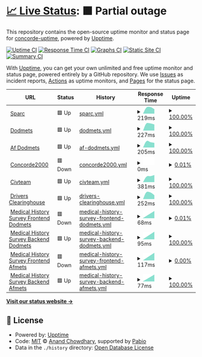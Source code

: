 # [📈 Live Status](https://concorde-uptime.github.io/uptime-monitor): <!--live status--> **🟧 Partial outage**

This repository contains the open-source uptime monitor and status page for [concorde-uptime](https://concorde-uptime.github.io/uptime-monitor), powered by [Upptime](https://github.com/upptime/upptime).

[![Uptime CI](https://github.com/concorde-uptime/uptime-monitor/workflows/Uptime%20CI/badge.svg)](https://github.com/concorde-uptime/uptime-monitor/actions?query=workflow%3A%22Uptime+CI%22)
[![Response Time CI](https://github.com/concorde-uptime/uptime-monitor/workflows/Response%20Time%20CI/badge.svg)](https://github.com/concorde-uptime/uptime-monitor/actions?query=workflow%3A%22Response+Time+CI%22)
[![Graphs CI](https://github.com/concorde-uptime/uptime-monitor/workflows/Graphs%20CI/badge.svg)](https://github.com/concorde-uptime/uptime-monitor/actions?query=workflow%3A%22Graphs+CI%22)
[![Static Site CI](https://github.com/concorde-uptime/uptime-monitor/workflows/Static%20Site%20CI/badge.svg)](https://github.com/concorde-uptime/uptime-monitor/actions?query=workflow%3A%22Static+Site+CI%22)
[![Summary CI](https://github.com/concorde-uptime/uptime-monitor/workflows/Summary%20CI/badge.svg)](https://github.com/concorde-uptime/uptime-monitor/actions?query=workflow%3A%22Summary+CI%22)

With [Upptime](https://upptime.js.org), you can get your own unlimited and free uptime monitor and status page, powered entirely by a GitHub repository. We use [Issues](https://github.com/concorde-uptime/uptime-monitor/issues) as incident reports, [Actions](https://github.com/concorde-uptime/uptime-monitor/actions) as uptime monitors, and [Pages](https://concorde-uptime.github.io/uptime-monitor) for the status page.

<!--start: status pages-->
<!-- This summary is generated by Upptime (https://github.com/upptime/upptime) -->
<!-- Do not edit this manually, your changes will be overwritten -->
<!-- prettier-ignore -->
| URL | Status | History | Response Time | Uptime |
| --- | ------ | ------- | ------------- | ------ |
| <img alt="" src="https://icons.duckduckgo.com/ip3/sparc.concorde2000.com.ico" height="13"> [Sparc](https://sparc.concorde2000.com) | 🟩 Up | [sparc.yml](https://github.com/concorde-uptime/uptime-monitor/commits/HEAD/history/sparc.yml) | <details><summary><img alt="Response time graph" src="./graphs/sparc/response-time-week.png" height="20"> 219ms</summary><br><a href="https://concorde-uptime.github.io/uptime-monitor/history/sparc"><img alt="Response time 219" src="https://img.shields.io/endpoint?url=https%3A%2F%2Fraw.githubusercontent.com%2Fconcorde-uptime%2Fuptime-monitor%2FHEAD%2Fapi%2Fsparc%2Fresponse-time.json"></a><br><a href="https://concorde-uptime.github.io/uptime-monitor/history/sparc"><img alt="24-hour response time 219" src="https://img.shields.io/endpoint?url=https%3A%2F%2Fraw.githubusercontent.com%2Fconcorde-uptime%2Fuptime-monitor%2FHEAD%2Fapi%2Fsparc%2Fresponse-time-day.json"></a><br><a href="https://concorde-uptime.github.io/uptime-monitor/history/sparc"><img alt="7-day response time 219" src="https://img.shields.io/endpoint?url=https%3A%2F%2Fraw.githubusercontent.com%2Fconcorde-uptime%2Fuptime-monitor%2FHEAD%2Fapi%2Fsparc%2Fresponse-time-week.json"></a><br><a href="https://concorde-uptime.github.io/uptime-monitor/history/sparc"><img alt="30-day response time 219" src="https://img.shields.io/endpoint?url=https%3A%2F%2Fraw.githubusercontent.com%2Fconcorde-uptime%2Fuptime-monitor%2FHEAD%2Fapi%2Fsparc%2Fresponse-time-month.json"></a><br><a href="https://concorde-uptime.github.io/uptime-monitor/history/sparc"><img alt="1-year response time 219" src="https://img.shields.io/endpoint?url=https%3A%2F%2Fraw.githubusercontent.com%2Fconcorde-uptime%2Fuptime-monitor%2FHEAD%2Fapi%2Fsparc%2Fresponse-time-year.json"></a></details> | <details><summary><a href="https://concorde-uptime.github.io/uptime-monitor/history/sparc">100.00%</a></summary><a href="https://concorde-uptime.github.io/uptime-monitor/history/sparc"><img alt="All-time uptime 100.00%" src="https://img.shields.io/endpoint?url=https%3A%2F%2Fraw.githubusercontent.com%2Fconcorde-uptime%2Fuptime-monitor%2FHEAD%2Fapi%2Fsparc%2Fuptime.json"></a><br><a href="https://concorde-uptime.github.io/uptime-monitor/history/sparc"><img alt="24-hour uptime 100.00%" src="https://img.shields.io/endpoint?url=https%3A%2F%2Fraw.githubusercontent.com%2Fconcorde-uptime%2Fuptime-monitor%2FHEAD%2Fapi%2Fsparc%2Fuptime-day.json"></a><br><a href="https://concorde-uptime.github.io/uptime-monitor/history/sparc"><img alt="7-day uptime 100.00%" src="https://img.shields.io/endpoint?url=https%3A%2F%2Fraw.githubusercontent.com%2Fconcorde-uptime%2Fuptime-monitor%2FHEAD%2Fapi%2Fsparc%2Fuptime-week.json"></a><br><a href="https://concorde-uptime.github.io/uptime-monitor/history/sparc"><img alt="30-day uptime 100.00%" src="https://img.shields.io/endpoint?url=https%3A%2F%2Fraw.githubusercontent.com%2Fconcorde-uptime%2Fuptime-monitor%2FHEAD%2Fapi%2Fsparc%2Fuptime-month.json"></a><br><a href="https://concorde-uptime.github.io/uptime-monitor/history/sparc"><img alt="1-year uptime 100.00%" src="https://img.shields.io/endpoint?url=https%3A%2F%2Fraw.githubusercontent.com%2Fconcorde-uptime%2Fuptime-monitor%2FHEAD%2Fapi%2Fsparc%2Fuptime-year.json"></a></details>
| <img alt="" src="https://icons.duckduckgo.com/ip3/dodmets.com.ico" height="13"> [Dodmets](https://dodmets.com) | 🟩 Up | [dodmets.yml](https://github.com/concorde-uptime/uptime-monitor/commits/HEAD/history/dodmets.yml) | <details><summary><img alt="Response time graph" src="./graphs/dodmets/response-time-week.png" height="20"> 227ms</summary><br><a href="https://concorde-uptime.github.io/uptime-monitor/history/dodmets"><img alt="Response time 227" src="https://img.shields.io/endpoint?url=https%3A%2F%2Fraw.githubusercontent.com%2Fconcorde-uptime%2Fuptime-monitor%2FHEAD%2Fapi%2Fdodmets%2Fresponse-time.json"></a><br><a href="https://concorde-uptime.github.io/uptime-monitor/history/dodmets"><img alt="24-hour response time 227" src="https://img.shields.io/endpoint?url=https%3A%2F%2Fraw.githubusercontent.com%2Fconcorde-uptime%2Fuptime-monitor%2FHEAD%2Fapi%2Fdodmets%2Fresponse-time-day.json"></a><br><a href="https://concorde-uptime.github.io/uptime-monitor/history/dodmets"><img alt="7-day response time 227" src="https://img.shields.io/endpoint?url=https%3A%2F%2Fraw.githubusercontent.com%2Fconcorde-uptime%2Fuptime-monitor%2FHEAD%2Fapi%2Fdodmets%2Fresponse-time-week.json"></a><br><a href="https://concorde-uptime.github.io/uptime-monitor/history/dodmets"><img alt="30-day response time 227" src="https://img.shields.io/endpoint?url=https%3A%2F%2Fraw.githubusercontent.com%2Fconcorde-uptime%2Fuptime-monitor%2FHEAD%2Fapi%2Fdodmets%2Fresponse-time-month.json"></a><br><a href="https://concorde-uptime.github.io/uptime-monitor/history/dodmets"><img alt="1-year response time 227" src="https://img.shields.io/endpoint?url=https%3A%2F%2Fraw.githubusercontent.com%2Fconcorde-uptime%2Fuptime-monitor%2FHEAD%2Fapi%2Fdodmets%2Fresponse-time-year.json"></a></details> | <details><summary><a href="https://concorde-uptime.github.io/uptime-monitor/history/dodmets">100.00%</a></summary><a href="https://concorde-uptime.github.io/uptime-monitor/history/dodmets"><img alt="All-time uptime 100.00%" src="https://img.shields.io/endpoint?url=https%3A%2F%2Fraw.githubusercontent.com%2Fconcorde-uptime%2Fuptime-monitor%2FHEAD%2Fapi%2Fdodmets%2Fuptime.json"></a><br><a href="https://concorde-uptime.github.io/uptime-monitor/history/dodmets"><img alt="24-hour uptime 100.00%" src="https://img.shields.io/endpoint?url=https%3A%2F%2Fraw.githubusercontent.com%2Fconcorde-uptime%2Fuptime-monitor%2FHEAD%2Fapi%2Fdodmets%2Fuptime-day.json"></a><br><a href="https://concorde-uptime.github.io/uptime-monitor/history/dodmets"><img alt="7-day uptime 100.00%" src="https://img.shields.io/endpoint?url=https%3A%2F%2Fraw.githubusercontent.com%2Fconcorde-uptime%2Fuptime-monitor%2FHEAD%2Fapi%2Fdodmets%2Fuptime-week.json"></a><br><a href="https://concorde-uptime.github.io/uptime-monitor/history/dodmets"><img alt="30-day uptime 100.00%" src="https://img.shields.io/endpoint?url=https%3A%2F%2Fraw.githubusercontent.com%2Fconcorde-uptime%2Fuptime-monitor%2FHEAD%2Fapi%2Fdodmets%2Fuptime-month.json"></a><br><a href="https://concorde-uptime.github.io/uptime-monitor/history/dodmets"><img alt="1-year uptime 100.00%" src="https://img.shields.io/endpoint?url=https%3A%2F%2Fraw.githubusercontent.com%2Fconcorde-uptime%2Fuptime-monitor%2FHEAD%2Fapi%2Fdodmets%2Fuptime-year.json"></a></details>
| <img alt="" src="https://icons.duckduckgo.com/ip3/af.dodmets.com.ico" height="13"> [Af Dodmets](https://af.dodmets.com) | 🟩 Up | [af-dodmets.yml](https://github.com/concorde-uptime/uptime-monitor/commits/HEAD/history/af-dodmets.yml) | <details><summary><img alt="Response time graph" src="./graphs/af-dodmets/response-time-week.png" height="20"> 205ms</summary><br><a href="https://concorde-uptime.github.io/uptime-monitor/history/af-dodmets"><img alt="Response time 205" src="https://img.shields.io/endpoint?url=https%3A%2F%2Fraw.githubusercontent.com%2Fconcorde-uptime%2Fuptime-monitor%2FHEAD%2Fapi%2Faf-dodmets%2Fresponse-time.json"></a><br><a href="https://concorde-uptime.github.io/uptime-monitor/history/af-dodmets"><img alt="24-hour response time 205" src="https://img.shields.io/endpoint?url=https%3A%2F%2Fraw.githubusercontent.com%2Fconcorde-uptime%2Fuptime-monitor%2FHEAD%2Fapi%2Faf-dodmets%2Fresponse-time-day.json"></a><br><a href="https://concorde-uptime.github.io/uptime-monitor/history/af-dodmets"><img alt="7-day response time 205" src="https://img.shields.io/endpoint?url=https%3A%2F%2Fraw.githubusercontent.com%2Fconcorde-uptime%2Fuptime-monitor%2FHEAD%2Fapi%2Faf-dodmets%2Fresponse-time-week.json"></a><br><a href="https://concorde-uptime.github.io/uptime-monitor/history/af-dodmets"><img alt="30-day response time 205" src="https://img.shields.io/endpoint?url=https%3A%2F%2Fraw.githubusercontent.com%2Fconcorde-uptime%2Fuptime-monitor%2FHEAD%2Fapi%2Faf-dodmets%2Fresponse-time-month.json"></a><br><a href="https://concorde-uptime.github.io/uptime-monitor/history/af-dodmets"><img alt="1-year response time 205" src="https://img.shields.io/endpoint?url=https%3A%2F%2Fraw.githubusercontent.com%2Fconcorde-uptime%2Fuptime-monitor%2FHEAD%2Fapi%2Faf-dodmets%2Fresponse-time-year.json"></a></details> | <details><summary><a href="https://concorde-uptime.github.io/uptime-monitor/history/af-dodmets">100.00%</a></summary><a href="https://concorde-uptime.github.io/uptime-monitor/history/af-dodmets"><img alt="All-time uptime 100.00%" src="https://img.shields.io/endpoint?url=https%3A%2F%2Fraw.githubusercontent.com%2Fconcorde-uptime%2Fuptime-monitor%2FHEAD%2Fapi%2Faf-dodmets%2Fuptime.json"></a><br><a href="https://concorde-uptime.github.io/uptime-monitor/history/af-dodmets"><img alt="24-hour uptime 100.00%" src="https://img.shields.io/endpoint?url=https%3A%2F%2Fraw.githubusercontent.com%2Fconcorde-uptime%2Fuptime-monitor%2FHEAD%2Fapi%2Faf-dodmets%2Fuptime-day.json"></a><br><a href="https://concorde-uptime.github.io/uptime-monitor/history/af-dodmets"><img alt="7-day uptime 100.00%" src="https://img.shields.io/endpoint?url=https%3A%2F%2Fraw.githubusercontent.com%2Fconcorde-uptime%2Fuptime-monitor%2FHEAD%2Fapi%2Faf-dodmets%2Fuptime-week.json"></a><br><a href="https://concorde-uptime.github.io/uptime-monitor/history/af-dodmets"><img alt="30-day uptime 100.00%" src="https://img.shields.io/endpoint?url=https%3A%2F%2Fraw.githubusercontent.com%2Fconcorde-uptime%2Fuptime-monitor%2FHEAD%2Fapi%2Faf-dodmets%2Fuptime-month.json"></a><br><a href="https://concorde-uptime.github.io/uptime-monitor/history/af-dodmets"><img alt="1-year uptime 100.00%" src="https://img.shields.io/endpoint?url=https%3A%2F%2Fraw.githubusercontent.com%2Fconcorde-uptime%2Fuptime-monitor%2FHEAD%2Fapi%2Faf-dodmets%2Fuptime-year.json"></a></details>
| <img alt="" src="https://icons.duckduckgo.com/ip3/concorde2000.com.ico" height="13"> [Concorde2000](https://concorde2000.com) | 🟥 Down | [concorde2000.yml](https://github.com/concorde-uptime/uptime-monitor/commits/HEAD/history/concorde2000.yml) | <details><summary><img alt="Response time graph" src="./graphs/concorde2000/response-time-week.png" height="20"> 0ms</summary><br><a href="https://concorde-uptime.github.io/uptime-monitor/history/concorde2000"><img alt="Response time 0" src="https://img.shields.io/endpoint?url=https%3A%2F%2Fraw.githubusercontent.com%2Fconcorde-uptime%2Fuptime-monitor%2FHEAD%2Fapi%2Fconcorde2000%2Fresponse-time.json"></a><br><a href="https://concorde-uptime.github.io/uptime-monitor/history/concorde2000"><img alt="24-hour response time 0" src="https://img.shields.io/endpoint?url=https%3A%2F%2Fraw.githubusercontent.com%2Fconcorde-uptime%2Fuptime-monitor%2FHEAD%2Fapi%2Fconcorde2000%2Fresponse-time-day.json"></a><br><a href="https://concorde-uptime.github.io/uptime-monitor/history/concorde2000"><img alt="7-day response time 0" src="https://img.shields.io/endpoint?url=https%3A%2F%2Fraw.githubusercontent.com%2Fconcorde-uptime%2Fuptime-monitor%2FHEAD%2Fapi%2Fconcorde2000%2Fresponse-time-week.json"></a><br><a href="https://concorde-uptime.github.io/uptime-monitor/history/concorde2000"><img alt="30-day response time 0" src="https://img.shields.io/endpoint?url=https%3A%2F%2Fraw.githubusercontent.com%2Fconcorde-uptime%2Fuptime-monitor%2FHEAD%2Fapi%2Fconcorde2000%2Fresponse-time-month.json"></a><br><a href="https://concorde-uptime.github.io/uptime-monitor/history/concorde2000"><img alt="1-year response time 0" src="https://img.shields.io/endpoint?url=https%3A%2F%2Fraw.githubusercontent.com%2Fconcorde-uptime%2Fuptime-monitor%2FHEAD%2Fapi%2Fconcorde2000%2Fresponse-time-year.json"></a></details> | <details><summary><a href="https://concorde-uptime.github.io/uptime-monitor/history/concorde2000">0.01%</a></summary><a href="https://concorde-uptime.github.io/uptime-monitor/history/concorde2000"><img alt="All-time uptime 0.01%" src="https://img.shields.io/endpoint?url=https%3A%2F%2Fraw.githubusercontent.com%2Fconcorde-uptime%2Fuptime-monitor%2FHEAD%2Fapi%2Fconcorde2000%2Fuptime.json"></a><br><a href="https://concorde-uptime.github.io/uptime-monitor/history/concorde2000"><img alt="24-hour uptime 0.01%" src="https://img.shields.io/endpoint?url=https%3A%2F%2Fraw.githubusercontent.com%2Fconcorde-uptime%2Fuptime-monitor%2FHEAD%2Fapi%2Fconcorde2000%2Fuptime-day.json"></a><br><a href="https://concorde-uptime.github.io/uptime-monitor/history/concorde2000"><img alt="7-day uptime 0.01%" src="https://img.shields.io/endpoint?url=https%3A%2F%2Fraw.githubusercontent.com%2Fconcorde-uptime%2Fuptime-monitor%2FHEAD%2Fapi%2Fconcorde2000%2Fuptime-week.json"></a><br><a href="https://concorde-uptime.github.io/uptime-monitor/history/concorde2000"><img alt="30-day uptime 0.01%" src="https://img.shields.io/endpoint?url=https%3A%2F%2Fraw.githubusercontent.com%2Fconcorde-uptime%2Fuptime-monitor%2FHEAD%2Fapi%2Fconcorde2000%2Fuptime-month.json"></a><br><a href="https://concorde-uptime.github.io/uptime-monitor/history/concorde2000"><img alt="1-year uptime 0.01%" src="https://img.shields.io/endpoint?url=https%3A%2F%2Fraw.githubusercontent.com%2Fconcorde-uptime%2Fuptime-monitor%2FHEAD%2Fapi%2Fconcorde2000%2Fuptime-year.json"></a></details>
| <img alt="" src="https://icons.duckduckgo.com/ip3/civteam.com.ico" height="13"> [Civteam](https://civteam.com) | 🟩 Up | [civteam.yml](https://github.com/concorde-uptime/uptime-monitor/commits/HEAD/history/civteam.yml) | <details><summary><img alt="Response time graph" src="./graphs/civteam/response-time-week.png" height="20"> 381ms</summary><br><a href="https://concorde-uptime.github.io/uptime-monitor/history/civteam"><img alt="Response time 381" src="https://img.shields.io/endpoint?url=https%3A%2F%2Fraw.githubusercontent.com%2Fconcorde-uptime%2Fuptime-monitor%2FHEAD%2Fapi%2Fcivteam%2Fresponse-time.json"></a><br><a href="https://concorde-uptime.github.io/uptime-monitor/history/civteam"><img alt="24-hour response time 381" src="https://img.shields.io/endpoint?url=https%3A%2F%2Fraw.githubusercontent.com%2Fconcorde-uptime%2Fuptime-monitor%2FHEAD%2Fapi%2Fcivteam%2Fresponse-time-day.json"></a><br><a href="https://concorde-uptime.github.io/uptime-monitor/history/civteam"><img alt="7-day response time 381" src="https://img.shields.io/endpoint?url=https%3A%2F%2Fraw.githubusercontent.com%2Fconcorde-uptime%2Fuptime-monitor%2FHEAD%2Fapi%2Fcivteam%2Fresponse-time-week.json"></a><br><a href="https://concorde-uptime.github.io/uptime-monitor/history/civteam"><img alt="30-day response time 381" src="https://img.shields.io/endpoint?url=https%3A%2F%2Fraw.githubusercontent.com%2Fconcorde-uptime%2Fuptime-monitor%2FHEAD%2Fapi%2Fcivteam%2Fresponse-time-month.json"></a><br><a href="https://concorde-uptime.github.io/uptime-monitor/history/civteam"><img alt="1-year response time 381" src="https://img.shields.io/endpoint?url=https%3A%2F%2Fraw.githubusercontent.com%2Fconcorde-uptime%2Fuptime-monitor%2FHEAD%2Fapi%2Fcivteam%2Fresponse-time-year.json"></a></details> | <details><summary><a href="https://concorde-uptime.github.io/uptime-monitor/history/civteam">100.00%</a></summary><a href="https://concorde-uptime.github.io/uptime-monitor/history/civteam"><img alt="All-time uptime 100.00%" src="https://img.shields.io/endpoint?url=https%3A%2F%2Fraw.githubusercontent.com%2Fconcorde-uptime%2Fuptime-monitor%2FHEAD%2Fapi%2Fcivteam%2Fuptime.json"></a><br><a href="https://concorde-uptime.github.io/uptime-monitor/history/civteam"><img alt="24-hour uptime 100.00%" src="https://img.shields.io/endpoint?url=https%3A%2F%2Fraw.githubusercontent.com%2Fconcorde-uptime%2Fuptime-monitor%2FHEAD%2Fapi%2Fcivteam%2Fuptime-day.json"></a><br><a href="https://concorde-uptime.github.io/uptime-monitor/history/civteam"><img alt="7-day uptime 100.00%" src="https://img.shields.io/endpoint?url=https%3A%2F%2Fraw.githubusercontent.com%2Fconcorde-uptime%2Fuptime-monitor%2FHEAD%2Fapi%2Fcivteam%2Fuptime-week.json"></a><br><a href="https://concorde-uptime.github.io/uptime-monitor/history/civteam"><img alt="30-day uptime 100.00%" src="https://img.shields.io/endpoint?url=https%3A%2F%2Fraw.githubusercontent.com%2Fconcorde-uptime%2Fuptime-monitor%2FHEAD%2Fapi%2Fcivteam%2Fuptime-month.json"></a><br><a href="https://concorde-uptime.github.io/uptime-monitor/history/civteam"><img alt="1-year uptime 100.00%" src="https://img.shields.io/endpoint?url=https%3A%2F%2Fraw.githubusercontent.com%2Fconcorde-uptime%2Fuptime-monitor%2FHEAD%2Fapi%2Fcivteam%2Fuptime-year.json"></a></details>
| <img alt="" src="https://icons.duckduckgo.com/ip3/www.driversclearinghouse.com.ico" height="13"> [Drivers Clearinghouse](https://www.driversclearinghouse.com) | 🟩 Up | [drivers-clearinghouse.yml](https://github.com/concorde-uptime/uptime-monitor/commits/HEAD/history/drivers-clearinghouse.yml) | <details><summary><img alt="Response time graph" src="./graphs/drivers-clearinghouse/response-time-week.png" height="20"> 252ms</summary><br><a href="https://concorde-uptime.github.io/uptime-monitor/history/drivers-clearinghouse"><img alt="Response time 252" src="https://img.shields.io/endpoint?url=https%3A%2F%2Fraw.githubusercontent.com%2Fconcorde-uptime%2Fuptime-monitor%2FHEAD%2Fapi%2Fdrivers-clearinghouse%2Fresponse-time.json"></a><br><a href="https://concorde-uptime.github.io/uptime-monitor/history/drivers-clearinghouse"><img alt="24-hour response time 252" src="https://img.shields.io/endpoint?url=https%3A%2F%2Fraw.githubusercontent.com%2Fconcorde-uptime%2Fuptime-monitor%2FHEAD%2Fapi%2Fdrivers-clearinghouse%2Fresponse-time-day.json"></a><br><a href="https://concorde-uptime.github.io/uptime-monitor/history/drivers-clearinghouse"><img alt="7-day response time 252" src="https://img.shields.io/endpoint?url=https%3A%2F%2Fraw.githubusercontent.com%2Fconcorde-uptime%2Fuptime-monitor%2FHEAD%2Fapi%2Fdrivers-clearinghouse%2Fresponse-time-week.json"></a><br><a href="https://concorde-uptime.github.io/uptime-monitor/history/drivers-clearinghouse"><img alt="30-day response time 252" src="https://img.shields.io/endpoint?url=https%3A%2F%2Fraw.githubusercontent.com%2Fconcorde-uptime%2Fuptime-monitor%2FHEAD%2Fapi%2Fdrivers-clearinghouse%2Fresponse-time-month.json"></a><br><a href="https://concorde-uptime.github.io/uptime-monitor/history/drivers-clearinghouse"><img alt="1-year response time 252" src="https://img.shields.io/endpoint?url=https%3A%2F%2Fraw.githubusercontent.com%2Fconcorde-uptime%2Fuptime-monitor%2FHEAD%2Fapi%2Fdrivers-clearinghouse%2Fresponse-time-year.json"></a></details> | <details><summary><a href="https://concorde-uptime.github.io/uptime-monitor/history/drivers-clearinghouse">100.00%</a></summary><a href="https://concorde-uptime.github.io/uptime-monitor/history/drivers-clearinghouse"><img alt="All-time uptime 100.00%" src="https://img.shields.io/endpoint?url=https%3A%2F%2Fraw.githubusercontent.com%2Fconcorde-uptime%2Fuptime-monitor%2FHEAD%2Fapi%2Fdrivers-clearinghouse%2Fuptime.json"></a><br><a href="https://concorde-uptime.github.io/uptime-monitor/history/drivers-clearinghouse"><img alt="24-hour uptime 100.00%" src="https://img.shields.io/endpoint?url=https%3A%2F%2Fraw.githubusercontent.com%2Fconcorde-uptime%2Fuptime-monitor%2FHEAD%2Fapi%2Fdrivers-clearinghouse%2Fuptime-day.json"></a><br><a href="https://concorde-uptime.github.io/uptime-monitor/history/drivers-clearinghouse"><img alt="7-day uptime 100.00%" src="https://img.shields.io/endpoint?url=https%3A%2F%2Fraw.githubusercontent.com%2Fconcorde-uptime%2Fuptime-monitor%2FHEAD%2Fapi%2Fdrivers-clearinghouse%2Fuptime-week.json"></a><br><a href="https://concorde-uptime.github.io/uptime-monitor/history/drivers-clearinghouse"><img alt="30-day uptime 100.00%" src="https://img.shields.io/endpoint?url=https%3A%2F%2Fraw.githubusercontent.com%2Fconcorde-uptime%2Fuptime-monitor%2FHEAD%2Fapi%2Fdrivers-clearinghouse%2Fuptime-month.json"></a><br><a href="https://concorde-uptime.github.io/uptime-monitor/history/drivers-clearinghouse"><img alt="1-year uptime 100.00%" src="https://img.shields.io/endpoint?url=https%3A%2F%2Fraw.githubusercontent.com%2Fconcorde-uptime%2Fuptime-monitor%2FHEAD%2Fapi%2Fdrivers-clearinghouse%2Fuptime-year.json"></a></details>
| <img alt="" src="https://icons.duckduckgo.com/ip3/app.dodmets.com.ico" height="13"> [Medical History Survey Frontend Dodmets](https://app.dodmets.com) | 🟥 Down | [medical-history-survey-frontend-dodmets.yml](https://github.com/concorde-uptime/uptime-monitor/commits/HEAD/history/medical-history-survey-frontend-dodmets.yml) | <details><summary><img alt="Response time graph" src="./graphs/medical-history-survey-frontend-dodmets/response-time-week.png" height="20"> 68ms</summary><br><a href="https://concorde-uptime.github.io/uptime-monitor/history/medical-history-survey-frontend-dodmets"><img alt="Response time 68" src="https://img.shields.io/endpoint?url=https%3A%2F%2Fraw.githubusercontent.com%2Fconcorde-uptime%2Fuptime-monitor%2FHEAD%2Fapi%2Fmedical-history-survey-frontend-dodmets%2Fresponse-time.json"></a><br><a href="https://concorde-uptime.github.io/uptime-monitor/history/medical-history-survey-frontend-dodmets"><img alt="24-hour response time 68" src="https://img.shields.io/endpoint?url=https%3A%2F%2Fraw.githubusercontent.com%2Fconcorde-uptime%2Fuptime-monitor%2FHEAD%2Fapi%2Fmedical-history-survey-frontend-dodmets%2Fresponse-time-day.json"></a><br><a href="https://concorde-uptime.github.io/uptime-monitor/history/medical-history-survey-frontend-dodmets"><img alt="7-day response time 68" src="https://img.shields.io/endpoint?url=https%3A%2F%2Fraw.githubusercontent.com%2Fconcorde-uptime%2Fuptime-monitor%2FHEAD%2Fapi%2Fmedical-history-survey-frontend-dodmets%2Fresponse-time-week.json"></a><br><a href="https://concorde-uptime.github.io/uptime-monitor/history/medical-history-survey-frontend-dodmets"><img alt="30-day response time 68" src="https://img.shields.io/endpoint?url=https%3A%2F%2Fraw.githubusercontent.com%2Fconcorde-uptime%2Fuptime-monitor%2FHEAD%2Fapi%2Fmedical-history-survey-frontend-dodmets%2Fresponse-time-month.json"></a><br><a href="https://concorde-uptime.github.io/uptime-monitor/history/medical-history-survey-frontend-dodmets"><img alt="1-year response time 68" src="https://img.shields.io/endpoint?url=https%3A%2F%2Fraw.githubusercontent.com%2Fconcorde-uptime%2Fuptime-monitor%2FHEAD%2Fapi%2Fmedical-history-survey-frontend-dodmets%2Fresponse-time-year.json"></a></details> | <details><summary><a href="https://concorde-uptime.github.io/uptime-monitor/history/medical-history-survey-frontend-dodmets">0.01%</a></summary><a href="https://concorde-uptime.github.io/uptime-monitor/history/medical-history-survey-frontend-dodmets"><img alt="All-time uptime 0.01%" src="https://img.shields.io/endpoint?url=https%3A%2F%2Fraw.githubusercontent.com%2Fconcorde-uptime%2Fuptime-monitor%2FHEAD%2Fapi%2Fmedical-history-survey-frontend-dodmets%2Fuptime.json"></a><br><a href="https://concorde-uptime.github.io/uptime-monitor/history/medical-history-survey-frontend-dodmets"><img alt="24-hour uptime 0.01%" src="https://img.shields.io/endpoint?url=https%3A%2F%2Fraw.githubusercontent.com%2Fconcorde-uptime%2Fuptime-monitor%2FHEAD%2Fapi%2Fmedical-history-survey-frontend-dodmets%2Fuptime-day.json"></a><br><a href="https://concorde-uptime.github.io/uptime-monitor/history/medical-history-survey-frontend-dodmets"><img alt="7-day uptime 0.01%" src="https://img.shields.io/endpoint?url=https%3A%2F%2Fraw.githubusercontent.com%2Fconcorde-uptime%2Fuptime-monitor%2FHEAD%2Fapi%2Fmedical-history-survey-frontend-dodmets%2Fuptime-week.json"></a><br><a href="https://concorde-uptime.github.io/uptime-monitor/history/medical-history-survey-frontend-dodmets"><img alt="30-day uptime 0.01%" src="https://img.shields.io/endpoint?url=https%3A%2F%2Fraw.githubusercontent.com%2Fconcorde-uptime%2Fuptime-monitor%2FHEAD%2Fapi%2Fmedical-history-survey-frontend-dodmets%2Fuptime-month.json"></a><br><a href="https://concorde-uptime.github.io/uptime-monitor/history/medical-history-survey-frontend-dodmets"><img alt="1-year uptime 0.01%" src="https://img.shields.io/endpoint?url=https%3A%2F%2Fraw.githubusercontent.com%2Fconcorde-uptime%2Fuptime-monitor%2FHEAD%2Fapi%2Fmedical-history-survey-frontend-dodmets%2Fuptime-year.json"></a></details>
| <img alt="" src="https://icons.duckduckgo.com/ip3/app-2.dodmets.com.ico" height="13"> [Medical History Survey Backend Dodmets](https://app-2.dodmets.com) | 🟩 Up | [medical-history-survey-backend-dodmets.yml](https://github.com/concorde-uptime/uptime-monitor/commits/HEAD/history/medical-history-survey-backend-dodmets.yml) | <details><summary><img alt="Response time graph" src="./graphs/medical-history-survey-backend-dodmets/response-time-week.png" height="20"> 95ms</summary><br><a href="https://concorde-uptime.github.io/uptime-monitor/history/medical-history-survey-backend-dodmets"><img alt="Response time 95" src="https://img.shields.io/endpoint?url=https%3A%2F%2Fraw.githubusercontent.com%2Fconcorde-uptime%2Fuptime-monitor%2FHEAD%2Fapi%2Fmedical-history-survey-backend-dodmets%2Fresponse-time.json"></a><br><a href="https://concorde-uptime.github.io/uptime-monitor/history/medical-history-survey-backend-dodmets"><img alt="24-hour response time 95" src="https://img.shields.io/endpoint?url=https%3A%2F%2Fraw.githubusercontent.com%2Fconcorde-uptime%2Fuptime-monitor%2FHEAD%2Fapi%2Fmedical-history-survey-backend-dodmets%2Fresponse-time-day.json"></a><br><a href="https://concorde-uptime.github.io/uptime-monitor/history/medical-history-survey-backend-dodmets"><img alt="7-day response time 95" src="https://img.shields.io/endpoint?url=https%3A%2F%2Fraw.githubusercontent.com%2Fconcorde-uptime%2Fuptime-monitor%2FHEAD%2Fapi%2Fmedical-history-survey-backend-dodmets%2Fresponse-time-week.json"></a><br><a href="https://concorde-uptime.github.io/uptime-monitor/history/medical-history-survey-backend-dodmets"><img alt="30-day response time 95" src="https://img.shields.io/endpoint?url=https%3A%2F%2Fraw.githubusercontent.com%2Fconcorde-uptime%2Fuptime-monitor%2FHEAD%2Fapi%2Fmedical-history-survey-backend-dodmets%2Fresponse-time-month.json"></a><br><a href="https://concorde-uptime.github.io/uptime-monitor/history/medical-history-survey-backend-dodmets"><img alt="1-year response time 95" src="https://img.shields.io/endpoint?url=https%3A%2F%2Fraw.githubusercontent.com%2Fconcorde-uptime%2Fuptime-monitor%2FHEAD%2Fapi%2Fmedical-history-survey-backend-dodmets%2Fresponse-time-year.json"></a></details> | <details><summary><a href="https://concorde-uptime.github.io/uptime-monitor/history/medical-history-survey-backend-dodmets">100.00%</a></summary><a href="https://concorde-uptime.github.io/uptime-monitor/history/medical-history-survey-backend-dodmets"><img alt="All-time uptime 100.00%" src="https://img.shields.io/endpoint?url=https%3A%2F%2Fraw.githubusercontent.com%2Fconcorde-uptime%2Fuptime-monitor%2FHEAD%2Fapi%2Fmedical-history-survey-backend-dodmets%2Fuptime.json"></a><br><a href="https://concorde-uptime.github.io/uptime-monitor/history/medical-history-survey-backend-dodmets"><img alt="24-hour uptime 100.00%" src="https://img.shields.io/endpoint?url=https%3A%2F%2Fraw.githubusercontent.com%2Fconcorde-uptime%2Fuptime-monitor%2FHEAD%2Fapi%2Fmedical-history-survey-backend-dodmets%2Fuptime-day.json"></a><br><a href="https://concorde-uptime.github.io/uptime-monitor/history/medical-history-survey-backend-dodmets"><img alt="7-day uptime 100.00%" src="https://img.shields.io/endpoint?url=https%3A%2F%2Fraw.githubusercontent.com%2Fconcorde-uptime%2Fuptime-monitor%2FHEAD%2Fapi%2Fmedical-history-survey-backend-dodmets%2Fuptime-week.json"></a><br><a href="https://concorde-uptime.github.io/uptime-monitor/history/medical-history-survey-backend-dodmets"><img alt="30-day uptime 100.00%" src="https://img.shields.io/endpoint?url=https%3A%2F%2Fraw.githubusercontent.com%2Fconcorde-uptime%2Fuptime-monitor%2FHEAD%2Fapi%2Fmedical-history-survey-backend-dodmets%2Fuptime-month.json"></a><br><a href="https://concorde-uptime.github.io/uptime-monitor/history/medical-history-survey-backend-dodmets"><img alt="1-year uptime 100.00%" src="https://img.shields.io/endpoint?url=https%3A%2F%2Fraw.githubusercontent.com%2Fconcorde-uptime%2Fuptime-monitor%2FHEAD%2Fapi%2Fmedical-history-survey-backend-dodmets%2Fuptime-year.json"></a></details>
| <img alt="" src="https://icons.duckduckgo.com/ip3/usaf-civ-web-001.dodmets.com.ico" height="13"> [Medical History Survey Frontend Afmets](https://usaf-civ-web-001.dodmets.com) | 🟥 Down | [medical-history-survey-frontend-afmets.yml](https://github.com/concorde-uptime/uptime-monitor/commits/HEAD/history/medical-history-survey-frontend-afmets.yml) | <details><summary><img alt="Response time graph" src="./graphs/medical-history-survey-frontend-afmets/response-time-week.png" height="20"> 117ms</summary><br><a href="https://concorde-uptime.github.io/uptime-monitor/history/medical-history-survey-frontend-afmets"><img alt="Response time 117" src="https://img.shields.io/endpoint?url=https%3A%2F%2Fraw.githubusercontent.com%2Fconcorde-uptime%2Fuptime-monitor%2FHEAD%2Fapi%2Fmedical-history-survey-frontend-afmets%2Fresponse-time.json"></a><br><a href="https://concorde-uptime.github.io/uptime-monitor/history/medical-history-survey-frontend-afmets"><img alt="24-hour response time 117" src="https://img.shields.io/endpoint?url=https%3A%2F%2Fraw.githubusercontent.com%2Fconcorde-uptime%2Fuptime-monitor%2FHEAD%2Fapi%2Fmedical-history-survey-frontend-afmets%2Fresponse-time-day.json"></a><br><a href="https://concorde-uptime.github.io/uptime-monitor/history/medical-history-survey-frontend-afmets"><img alt="7-day response time 117" src="https://img.shields.io/endpoint?url=https%3A%2F%2Fraw.githubusercontent.com%2Fconcorde-uptime%2Fuptime-monitor%2FHEAD%2Fapi%2Fmedical-history-survey-frontend-afmets%2Fresponse-time-week.json"></a><br><a href="https://concorde-uptime.github.io/uptime-monitor/history/medical-history-survey-frontend-afmets"><img alt="30-day response time 117" src="https://img.shields.io/endpoint?url=https%3A%2F%2Fraw.githubusercontent.com%2Fconcorde-uptime%2Fuptime-monitor%2FHEAD%2Fapi%2Fmedical-history-survey-frontend-afmets%2Fresponse-time-month.json"></a><br><a href="https://concorde-uptime.github.io/uptime-monitor/history/medical-history-survey-frontend-afmets"><img alt="1-year response time 117" src="https://img.shields.io/endpoint?url=https%3A%2F%2Fraw.githubusercontent.com%2Fconcorde-uptime%2Fuptime-monitor%2FHEAD%2Fapi%2Fmedical-history-survey-frontend-afmets%2Fresponse-time-year.json"></a></details> | <details><summary><a href="https://concorde-uptime.github.io/uptime-monitor/history/medical-history-survey-frontend-afmets">0.00%</a></summary><a href="https://concorde-uptime.github.io/uptime-monitor/history/medical-history-survey-frontend-afmets"><img alt="All-time uptime 0.00%" src="https://img.shields.io/endpoint?url=https%3A%2F%2Fraw.githubusercontent.com%2Fconcorde-uptime%2Fuptime-monitor%2FHEAD%2Fapi%2Fmedical-history-survey-frontend-afmets%2Fuptime.json"></a><br><a href="https://concorde-uptime.github.io/uptime-monitor/history/medical-history-survey-frontend-afmets"><img alt="24-hour uptime 0.00%" src="https://img.shields.io/endpoint?url=https%3A%2F%2Fraw.githubusercontent.com%2Fconcorde-uptime%2Fuptime-monitor%2FHEAD%2Fapi%2Fmedical-history-survey-frontend-afmets%2Fuptime-day.json"></a><br><a href="https://concorde-uptime.github.io/uptime-monitor/history/medical-history-survey-frontend-afmets"><img alt="7-day uptime 0.00%" src="https://img.shields.io/endpoint?url=https%3A%2F%2Fraw.githubusercontent.com%2Fconcorde-uptime%2Fuptime-monitor%2FHEAD%2Fapi%2Fmedical-history-survey-frontend-afmets%2Fuptime-week.json"></a><br><a href="https://concorde-uptime.github.io/uptime-monitor/history/medical-history-survey-frontend-afmets"><img alt="30-day uptime 0.00%" src="https://img.shields.io/endpoint?url=https%3A%2F%2Fraw.githubusercontent.com%2Fconcorde-uptime%2Fuptime-monitor%2FHEAD%2Fapi%2Fmedical-history-survey-frontend-afmets%2Fuptime-month.json"></a><br><a href="https://concorde-uptime.github.io/uptime-monitor/history/medical-history-survey-frontend-afmets"><img alt="1-year uptime 0.00%" src="https://img.shields.io/endpoint?url=https%3A%2F%2Fraw.githubusercontent.com%2Fconcorde-uptime%2Fuptime-monitor%2FHEAD%2Fapi%2Fmedical-history-survey-frontend-afmets%2Fuptime-year.json"></a></details>
| <img alt="" src="https://icons.duckduckgo.com/ip3/usaf-civ-web-001.dodmets.com.ico" height="13"> [Medical History Survey Backend Afmets](https://usaf-civ-web-001.dodmets.com:3000) | 🟩 Up | [medical-history-survey-backend-afmets.yml](https://github.com/concorde-uptime/uptime-monitor/commits/HEAD/history/medical-history-survey-backend-afmets.yml) | <details><summary><img alt="Response time graph" src="./graphs/medical-history-survey-backend-afmets/response-time-week.png" height="20"> 77ms</summary><br><a href="https://concorde-uptime.github.io/uptime-monitor/history/medical-history-survey-backend-afmets"><img alt="Response time 77" src="https://img.shields.io/endpoint?url=https%3A%2F%2Fraw.githubusercontent.com%2Fconcorde-uptime%2Fuptime-monitor%2FHEAD%2Fapi%2Fmedical-history-survey-backend-afmets%2Fresponse-time.json"></a><br><a href="https://concorde-uptime.github.io/uptime-monitor/history/medical-history-survey-backend-afmets"><img alt="24-hour response time 77" src="https://img.shields.io/endpoint?url=https%3A%2F%2Fraw.githubusercontent.com%2Fconcorde-uptime%2Fuptime-monitor%2FHEAD%2Fapi%2Fmedical-history-survey-backend-afmets%2Fresponse-time-day.json"></a><br><a href="https://concorde-uptime.github.io/uptime-monitor/history/medical-history-survey-backend-afmets"><img alt="7-day response time 77" src="https://img.shields.io/endpoint?url=https%3A%2F%2Fraw.githubusercontent.com%2Fconcorde-uptime%2Fuptime-monitor%2FHEAD%2Fapi%2Fmedical-history-survey-backend-afmets%2Fresponse-time-week.json"></a><br><a href="https://concorde-uptime.github.io/uptime-monitor/history/medical-history-survey-backend-afmets"><img alt="30-day response time 77" src="https://img.shields.io/endpoint?url=https%3A%2F%2Fraw.githubusercontent.com%2Fconcorde-uptime%2Fuptime-monitor%2FHEAD%2Fapi%2Fmedical-history-survey-backend-afmets%2Fresponse-time-month.json"></a><br><a href="https://concorde-uptime.github.io/uptime-monitor/history/medical-history-survey-backend-afmets"><img alt="1-year response time 77" src="https://img.shields.io/endpoint?url=https%3A%2F%2Fraw.githubusercontent.com%2Fconcorde-uptime%2Fuptime-monitor%2FHEAD%2Fapi%2Fmedical-history-survey-backend-afmets%2Fresponse-time-year.json"></a></details> | <details><summary><a href="https://concorde-uptime.github.io/uptime-monitor/history/medical-history-survey-backend-afmets">100.00%</a></summary><a href="https://concorde-uptime.github.io/uptime-monitor/history/medical-history-survey-backend-afmets"><img alt="All-time uptime 100.00%" src="https://img.shields.io/endpoint?url=https%3A%2F%2Fraw.githubusercontent.com%2Fconcorde-uptime%2Fuptime-monitor%2FHEAD%2Fapi%2Fmedical-history-survey-backend-afmets%2Fuptime.json"></a><br><a href="https://concorde-uptime.github.io/uptime-monitor/history/medical-history-survey-backend-afmets"><img alt="24-hour uptime 100.00%" src="https://img.shields.io/endpoint?url=https%3A%2F%2Fraw.githubusercontent.com%2Fconcorde-uptime%2Fuptime-monitor%2FHEAD%2Fapi%2Fmedical-history-survey-backend-afmets%2Fuptime-day.json"></a><br><a href="https://concorde-uptime.github.io/uptime-monitor/history/medical-history-survey-backend-afmets"><img alt="7-day uptime 100.00%" src="https://img.shields.io/endpoint?url=https%3A%2F%2Fraw.githubusercontent.com%2Fconcorde-uptime%2Fuptime-monitor%2FHEAD%2Fapi%2Fmedical-history-survey-backend-afmets%2Fuptime-week.json"></a><br><a href="https://concorde-uptime.github.io/uptime-monitor/history/medical-history-survey-backend-afmets"><img alt="30-day uptime 100.00%" src="https://img.shields.io/endpoint?url=https%3A%2F%2Fraw.githubusercontent.com%2Fconcorde-uptime%2Fuptime-monitor%2FHEAD%2Fapi%2Fmedical-history-survey-backend-afmets%2Fuptime-month.json"></a><br><a href="https://concorde-uptime.github.io/uptime-monitor/history/medical-history-survey-backend-afmets"><img alt="1-year uptime 100.00%" src="https://img.shields.io/endpoint?url=https%3A%2F%2Fraw.githubusercontent.com%2Fconcorde-uptime%2Fuptime-monitor%2FHEAD%2Fapi%2Fmedical-history-survey-backend-afmets%2Fuptime-year.json"></a></details>

<!--end: status pages-->

[**Visit our status website →**](https://concorde-uptime.github.io/uptime-monitor)

## 📄 License

- Powered by: [Upptime](https://github.com/upptime/upptime)
- Code: [MIT](./LICENSE) © [Anand Chowdhary](https://anandchowdhary.com), supported by [Pabio](https://pabio.com)
- Data in the `./history` directory: [Open Database License](https://opendatacommons.org/licenses/odbl/1-0/)
